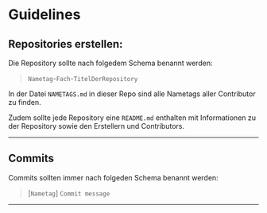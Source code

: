 # Guidelines

## Repositories erstellen:

Die Repository sollte nach folgedem Schema benannt werden:

> `Nametag`-`Fach`-`TitelDerRepository`

In der Datei `NAMETAGS.md` in dieser Repo sind alle Nametags aller Contributor zu finden.

Zudem sollte jede Repository eine `README.md` enthalten mit Informationen zu der Repository sowie den Erstellern und Contributors.

---

## Commits

Commits sollten immer nach folgeden Schema benannt werden:

> [`Nametag`] `Commit message`

---
